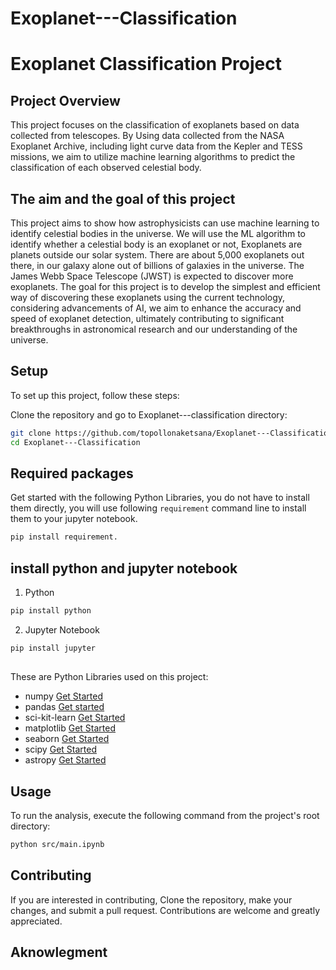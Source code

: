 
# Exoplanet---Classification
# Exoplanet Classification Project

## Project Overview
This project focuses on the classification of exoplanets based on data collected from telescopes. By Using data collected from the NASA Exoplanet Archive, including light curve data from the Kepler and TESS missions, we aim to utilize machine learning algorithms to predict the classification of each observed celestial body.

##
## The aim and the goal of this project
This project aims to show how astrophysicists can use machine learning to identify celestial bodies in the universe. We will use the ML algorithm to identify whether a celestial body is an exoplanet or not, Exoplanets are planets outside our solar system. There are about 5,000 exoplanets out there, in our galaxy alone out of billions of galaxies in the universe. The James Webb Space Telescope (JWST) is expected to discover more exoplanets. 
The goal for this project is to develop the simplest and efficient way of discovering these exoplanets using the current technology, considering advancements of AI, we aim to enhance the accuracy and speed of exoplanet detection, ultimately contributing to significant breakthroughs in astronomical research and our understanding of the universe.

## Setup
To set up this project, follow these steps:

Clone the repository and go to Exoplanet---classification directory:

```bash
git clone https://github.com/topollonaketsana/Exoplanet---Classification.git
cd Exoplanet---Classification
```   
##

## Required packages

Get started with the following Python Libraries, you do not have to install them directly, you will use following `requirement` command line to install them to your jupyter notebook. 

```bash
pip install requirement.
```

## install python and jupyter notebook

1. Python
```bash
pip install python
```

2. Jupyter Notebook
```bash
pip install jupyter
```

##

These are Python Libraries used on this project:
- numpy  [Get Started](https://numpy.org/doc/stable/user/install.html) 
- pandas  [Get started](https://pandas.pydata.org/pandas-docs/stable/getting_started/install.html)
- sci-kit-learn  [Get Started](https://scikit-learn.org/stable/install.html)
- matplotlib  [Get Started](https://matplotlib.org/stable/install/index.html)
- seaborn  [Get Started](https://seaborn.pydata.org/installing.html)
- scipy  [Get Started](https://scipy.org/install/)
- astropy  [Get Started](https://www.astropy.org/)

##

## Usage
To run the analysis, execute the following command from the project's root directory:

```bash
python src/main.ipynb
```
##


## Contributing
If you are interested in contributing, Clone the repository, make your changes, and submit a pull request. Contributions are welcome and greatly appreciated.

## Aknowlegment

